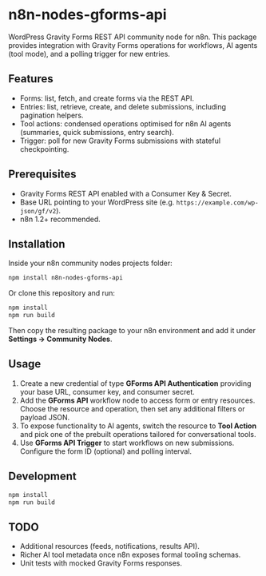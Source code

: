 # n8n-nodes-gforms-api

WordPress Gravity Forms REST API community node for n8n. This package provides integration with Gravity Forms operations for workflows, AI agents (tool mode), and a polling trigger for new entries.

## Features
- Forms: list, fetch, and create forms via the REST API.
- Entries: list, retrieve, create, and delete submissions, including pagination helpers.
- Tool actions: condensed operations optimised for n8n AI agents (summaries, quick submissions, entry search).
- Trigger: poll for new Gravity Forms submissions with stateful checkpointing.

## Prerequisites
- Gravity Forms REST API enabled with a Consumer Key & Secret.
- Base URL pointing to your WordPress site (e.g. `https://example.com/wp-json/gf/v2`).
- n8n 1.2+ recommended.

## Installation
Inside your n8n community nodes projects folder:

```bash
npm install n8n-nodes-gforms-api
```

Or clone this repository and run:

```bash
npm install
npm run build
```

Then copy the resulting package to your n8n environment and add it under **Settings → Community Nodes**.

## Usage
1. Create a new credential of type **GForms API Authentication** providing your base URL, consumer key, and consumer secret.
2. Add the **GForms API** workflow node to access form or entry resources. Choose the resource and operation, then set any additional filters or payload JSON.
3. To expose functionality to AI agents, switch the resource to **Tool Action** and pick one of the prebuilt operations tailored for conversational tools.
4. Use **GForms API Trigger** to start workflows on new submissions. Configure the form ID (optional) and polling interval.

## Development
```bash
npm install
npm run build
```

## TODO
- Additional resources (feeds, notifications, results API).
- Richer AI tool metadata once n8n exposes formal tooling schemas.
- Unit tests with mocked Gravity Forms responses.
